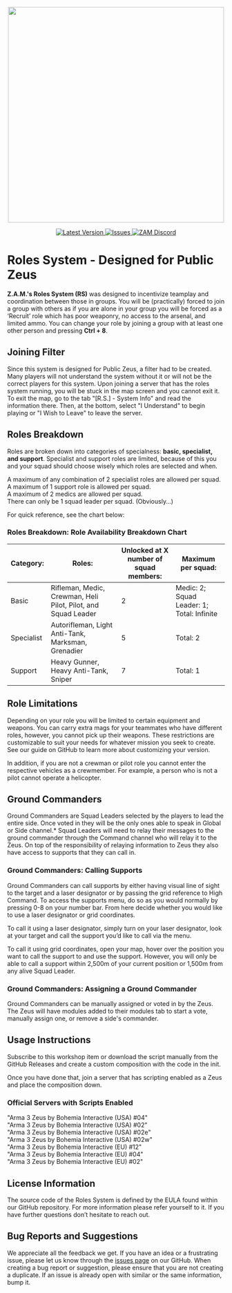 <p align="center">
    <img src="https://imgur.com/exBY8ku.png" width="500">
</p>

<p align="center">
    <a href="https://github.com/expung3d/A3-RolesSystem/releases">
        <img src="https://img.shields.io/github/v/release/expung3d/A3-RolesSystem?label=Version" alt="Latest Version" />
    </a>
    <a href="https://github.com/expung3d/A3-RolesSystem/issues">
        <img src="https://img.shields.io/github/issues-raw/expung3d/A3-RolesSystem?label=Issues" alt="Issues" />
    </a>
    <a href="https://discord.gg/W4ew5HP">
        <img src="https://img.shields.io/discord/700228330959536190?color=7683D5&label=Discord&logo=What" alt="ZAM Discord" />
    </a>
</p>

# Roles System - Designed for Public Zeus
**Z.A.M.'s Roles System (RS)** was designed to incentivize teamplay and coordination between those in groups. You will be (practically) forced to join a group with others as if you are alone in your group you will be forced as a ‘Recruit’ role which has poor weaponry, no access to the arsenal, and limited ammo. You can change your role by joining a group with at least one other person and pressing **Ctrl + 8**.

## Joining Filter

Since this system is designed for Public Zeus, a filter had to be created. Many players will not understand the system without it or will not be the correct players for this system. Upon joining a server that has the roles system running, you will be stuck in the map screen and you cannot exit it. To exit the map, go to the tab "[R.S.] - System Info" and read the information there. Then, at the bottom, select "I Understand" to begin playing or "I Wish to Leave" to leave the server.

## Roles Breakdown

Roles are broken down into categories of specialness: **basic, specialist, and support**. Specialist and support roles are limited, because of this you and your squad should choose wisely which roles are selected and when.  
  
A maximum of any combination of 2 specialist roles are allowed per squad.  
A maximum of 1 support role is allowed per squad.  
A maximum of 2 medics are allowed per squad.  
There can only be 1 squad leader per squad. (Obviously…)  
  
For quick reference, see the chart below:  

### Roles Breakdown: Role Availability Breakdown Chart
| Category: | Roles: | Unlocked at X number of squad members: | Maximum per squad: |
|--|--|--|--|
| Basic | Rifleman, Medic, Crewman, Heli Pilot, Pilot, and Squad Leader | 2 | Medic: 2; Squad Leader: 1; Total: Infinite |
| Specialist | Autorifleman, Light Anti-Tank, Marksman, Grenadier | 5 | Total: 2 |
| Support| Heavy Gunner, Heavy Anti-Tank, Sniper | 7 | Total: 1 |


## Role Limitations

Depending on your role you will be limited to certain equipment and weapons. You can carry extra mags for your teammates who have different roles, however, you cannot pick up their weapons. These restrictions are customizable to suit your needs for whatever mission you seek to create. See our guide on GitHub to learn more about customizing your version.  
  
In addition, if you are not a crewman or pilot role you cannot enter the respective vehicles as a crewmember. For example, a person who is not a pilot cannot operate a helicopter.

## Ground Commanders

Ground Commanders are Squad Leaders selected by the players to lead the entire side. Once voted in they will be the only ones able to speak in Global or Side channel.* Squad Leaders will need to relay their messages to the ground commander through the Command channel who will relay it to the Zeus. On top of the responsibility of relaying information to Zeus they also have access to supports that they can call in.  
  

### Ground Commanders: Calling Supports

Ground Commanders can call supports by either having visual line of sight to the target and a laser designator or by passing the grid reference to High Command. To access the supports menu, do so as you would normally by pressing 0-8 on your number bar. From here decide whether you would like to use a laser designator or grid coordinates.  
  
To call it using a laser designator, simply turn on your laser designator, look at your target and call the support you’d like to call via the menu.  
  
To call it using grid coordinates, open your map, hover over the position you want to call the support to and use the support. However, you will only be able to call a support within 2,500m of your current position or 1,500m from any alive Squad Leader.

### Ground Commanders: Assigning a Ground Commander

Ground Commanders can be manually assigned or voted in by the Zeus. The Zeus will have modules added to their modules tab to start a vote, manually assign one, or remove a side's commander. 

## Usage Instructions

Subscribe to this workshop item or download the script manually from the GitHub Releases and create a custom composition with the code in the init.  
  
Once you have done that, join a server that has scripting enabled as a Zeus and place the composition down.  
  

### Official Servers with Scripts Enabled

"Arma 3 Zeus by Bohemia Interactive (USA) #04"  
"Arma 3 Zeus by Bohemia Interactive (USA) #02"  
"Arma 3 Zeus by Bohemia Interactive (USA) #02e"  
"Arma 3 Zeus by Bohemia Interactive (USA) #02w"  
"Arma 3 Zeus by Bohemia Interactive (EU) #12"  
"Arma 3 Zeus by Bohemia Interactive (EU) #04"  
"Arma 3 Zeus by Bohemia Interactive (EU) #02"  
  

## License Information

The source code of the Roles System is defined by the EULA found within our GitHub repository. For more information please refer yourself to it. If you have further questions don’t hesitate to reach out.

## Bug Reports and Suggestions

We appreciate all the feedback we get. If you have an idea or a frustrating issue, please let us know through the [issues page](https://github.com/expung3d/A3-RolesSystem/issues) on our GitHub. When creating a bug report or suggestion, please ensure that you are not creating a duplicate. If an issue is already open with similar or the same information, bump it.
